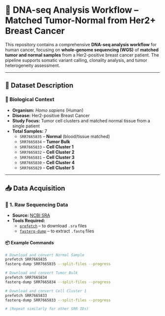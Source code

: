 # 🧬 DNA-seq Analysis Workflow – Matched Tumor-Normal from Her2+ Breast Cancer

This repository contains a comprehensive **DNA-seq analysis workflow** for human cancer, focusing on **whole-genome sequencing (WGS)** of **matched tumor and normal samples** from a Her2-positive breast cancer patient. The pipeline supports somatic variant calling, clonality analysis, and tumor heterogeneity assessment.

---

## 📁 Dataset Description

### 🔹 Biological Context

- **Organism:** *Homo sapiens* (Human)
- **Disease:** Her2-positive Breast Cancer
- **Study Focus:** Tumor cell clusters and matched normal tissue from a single patient
- **Total Samples:** 7  
  - `SRR7665835` – **Normal** (blood/tissue matched)  
  - `SRR7665834` – **Tumor Bulk**  
  - `SRR7665833` – **Cell Cluster 1**  
  - `SRR7665832` – **Cell Cluster 2**  
  - `SRR7665831` – **Cell Cluster 3**  
  - `SRR7665830` – **Cell Cluster 4**  
  - `SRR7665829` – **Cell Cluster 5**  
---

## 📥 Data Acquisition

### 🔹 1. Raw Sequencing Data

- **Source:** [NCBI SRA](https://www.ncbi.nlm.nih.gov/sra/?term=SRP158874)  
- **Tools Required:**
  - [`prefetch`](https://github.com/ncbi/sra-tools) – to download `.sra` files  
  - [`fasterq-dump`](https://github.com/ncbi/sra-tools) – to extract `.fastq` files  

#### 📦 Example Commands

```bash
# Download and convert Normal Sample
prefetch SRR7665835
fasterq-dump SRR7665835 --split-files --progress

# Download and convert Tumor Bulk
prefetch SRR7665834
fasterq-dump SRR7665834 --split-files --progress

# Download and convert Cell Cluster 1
prefetch SRR7665833
fasterq-dump SRR7665833 --split-files --progress

# (Repeat similarly for other SRR IDs)
